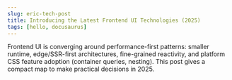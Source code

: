 ```yaml
---
slug: eric-tech-post
title: Introducing the Latest Frontend UI Technologies (2025)
tags: [hello, docusaurus]
---
```


Frontend UI is converging around performance-first patterns: smaller runtime, edge/SSR-first architectures, fine-grained reactivity, and platform CSS feature adoption (container queries, nesting). This post gives a compact map to make practical decisions in 2025.
